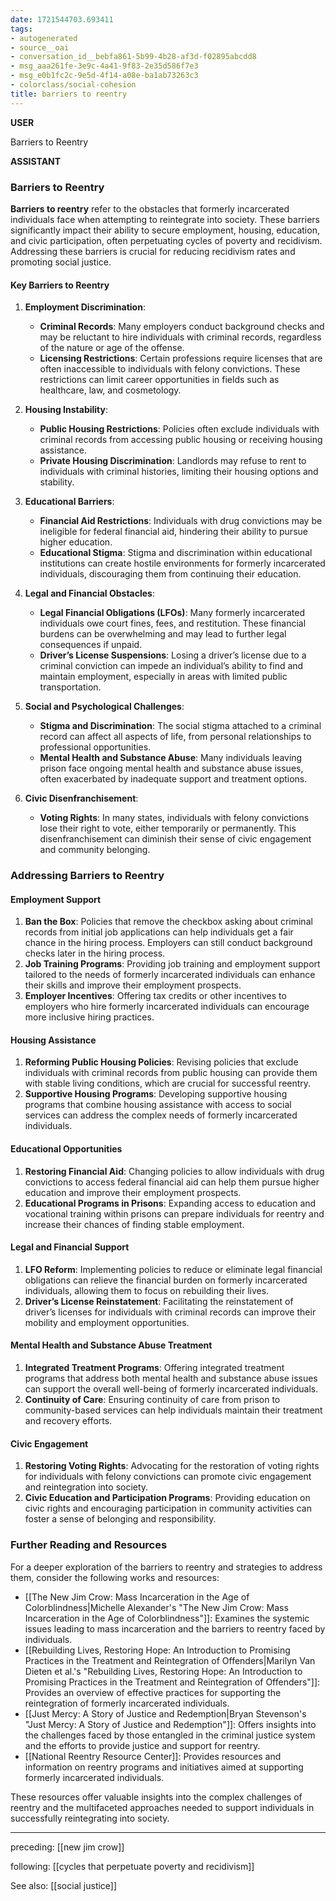 ```yaml
---
date: 1721544703.693411
tags:
- autogenerated
- source__oai
- conversation_id__bebfa861-5b99-4b28-af3d-f02895abcdd8
- msg_aaa261fe-3e9c-4a41-9f83-2e35d586f7e3
- msg_e0b1fc2c-9e5d-4f14-a08e-ba1ab73263c3
- colorclass/social-cohesion
title: barriers to reentry
---
```


**USER**

Barriers to Reentry


**ASSISTANT**

### Barriers to Reentry

**Barriers to reentry** refer to the obstacles that formerly incarcerated individuals face when attempting to reintegrate into society. These barriers significantly impact their ability to secure employment, housing, education, and civic participation, often perpetuating cycles of poverty and recidivism. Addressing these barriers is crucial for reducing recidivism rates and promoting social justice.

#### Key Barriers to Reentry

1. **Employment Discrimination**:
   - **Criminal Records**: Many employers conduct background checks and may be reluctant to hire individuals with criminal records, regardless of the nature or age of the offense.
   - **Licensing Restrictions**: Certain professions require licenses that are often inaccessible to individuals with felony convictions. These restrictions can limit career opportunities in fields such as healthcare, law, and cosmetology.

2. **Housing Instability**:
   - **Public Housing Restrictions**: Policies often exclude individuals with criminal records from accessing public housing or receiving housing assistance.
   - **Private Housing Discrimination**: Landlords may refuse to rent to individuals with criminal histories, limiting their housing options and stability.

3. **Educational Barriers**:
   - **Financial Aid Restrictions**: Individuals with drug convictions may be ineligible for federal financial aid, hindering their ability to pursue higher education.
   - **Educational Stigma**: Stigma and discrimination within educational institutions can create hostile environments for formerly incarcerated individuals, discouraging them from continuing their education.

4. **Legal and Financial Obstacles**:
   - **Legal Financial Obligations (LFOs)**: Many formerly incarcerated individuals owe court fines, fees, and restitution. These financial burdens can be overwhelming and may lead to further legal consequences if unpaid.
   - **Driver’s License Suspensions**: Losing a driver’s license due to a criminal conviction can impede an individual’s ability to find and maintain employment, especially in areas with limited public transportation.

5. **Social and Psychological Challenges**:
   - **Stigma and Discrimination**: The social stigma attached to a criminal record can affect all aspects of life, from personal relationships to professional opportunities.
   - **Mental Health and Substance Abuse**: Many individuals leaving prison face ongoing mental health and substance abuse issues, often exacerbated by inadequate support and treatment options.

6. **Civic Disenfranchisement**:
   - **Voting Rights**: In many states, individuals with felony convictions lose their right to vote, either temporarily or permanently. This disenfranchisement can diminish their sense of civic engagement and community belonging.

### Addressing Barriers to Reentry

#### Employment Support

1. **Ban the Box**: Policies that remove the checkbox asking about criminal records from initial job applications can help individuals get a fair chance in the hiring process. Employers can still conduct background checks later in the hiring process.
2. **Job Training Programs**: Providing job training and employment support tailored to the needs of formerly incarcerated individuals can enhance their skills and improve their employment prospects.
3. **Employer Incentives**: Offering tax credits or other incentives to employers who hire formerly incarcerated individuals can encourage more inclusive hiring practices.

#### Housing Assistance

1. **Reforming Public Housing Policies**: Revising policies that exclude individuals with criminal records from public housing can provide them with stable living conditions, which are crucial for successful reentry.
2. **Supportive Housing Programs**: Developing supportive housing programs that combine housing assistance with access to social services can address the complex needs of formerly incarcerated individuals.

#### Educational Opportunities

1. **Restoring Financial Aid**: Changing policies to allow individuals with drug convictions to access federal financial aid can help them pursue higher education and improve their employment prospects.
2. **Educational Programs in Prisons**: Expanding access to education and vocational training within prisons can prepare individuals for reentry and increase their chances of finding stable employment.

#### Legal and Financial Support

1. **LFO Reform**: Implementing policies to reduce or eliminate legal financial obligations can relieve the financial burden on formerly incarcerated individuals, allowing them to focus on rebuilding their lives.
2. **Driver’s License Reinstatement**: Facilitating the reinstatement of driver’s licenses for individuals with criminal records can improve their mobility and employment opportunities.

#### Mental Health and Substance Abuse Treatment

1. **Integrated Treatment Programs**: Offering integrated treatment programs that address both mental health and substance abuse issues can support the overall well-being of formerly incarcerated individuals.
2. **Continuity of Care**: Ensuring continuity of care from prison to community-based services can help individuals maintain their treatment and recovery efforts.

#### Civic Engagement

1. **Restoring Voting Rights**: Advocating for the restoration of voting rights for individuals with felony convictions can promote civic engagement and reintegration into society.
2. **Civic Education and Participation Programs**: Providing education on civic rights and encouraging participation in community activities can foster a sense of belonging and responsibility.

### Further Reading and Resources

For a deeper exploration of the barriers to reentry and strategies to address them, consider the following works and resources:

- [[The New Jim Crow: Mass Incarceration in the Age of Colorblindness|Michelle Alexander's "The New Jim Crow: Mass Incarceration in the Age of Colorblindness"]]: Examines the systemic issues leading to mass incarceration and the barriers to reentry faced by individuals.
- [[Rebuilding Lives, Restoring Hope: An Introduction to Promising Practices in the Treatment and Reintegration of Offenders|Marilyn Van Dieten et al.'s "Rebuilding Lives, Restoring Hope: An Introduction to Promising Practices in the Treatment and Reintegration of Offenders"]]: Provides an overview of effective practices for supporting the reintegration of formerly incarcerated individuals.
- [[Just Mercy: A Story of Justice and Redemption|Bryan Stevenson's "Just Mercy: A Story of Justice and Redemption"]]: Offers insights into the challenges faced by those entangled in the criminal justice system and the efforts to provide justice and support for reentry.
- [[National Reentry Resource Center]]: Provides resources and information on reentry programs and initiatives aimed at supporting formerly incarcerated individuals.

These resources offer valuable insights into the complex challenges of reentry and the multifaceted approaches needed to support individuals in successfully reintegrating into society.


---

preceding: [[new jim crow]]  


following: [[cycles that perpetuate poverty and recidivism]]

See also: [[social justice]]